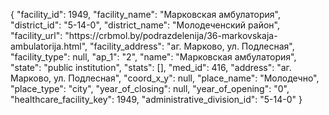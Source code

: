 {
    "facility_id": 1949,
    "facility_name": "Марковская амбулатория",
    "district_id": "5-14-0",
    "district_name": "Молодеченский район",
    "facility_url": "https:\/\/crbmol.by\/podrazdelenija\/36-markovskaja-ambulatorija.html",
    "facility_address": "аг. Марково, ул. Подлесная",
    "facility_type": null,
    "ap_1": "2",
    "name": "Марковская амбулатория",
    "state": "public institution",
    "stats": [],
    "med_id": 416,
    "address": "аг. Марково, ул. Подлесная",
    "coord_x_y": null,
    "place_name": "Молодечно",
    "place_type": "city",
    "year_of_closing": null,
    "year_of_opening": "0",
    "healthcare_facility_key": 1949,
    "administrative_division_id": "5-14-0"
}